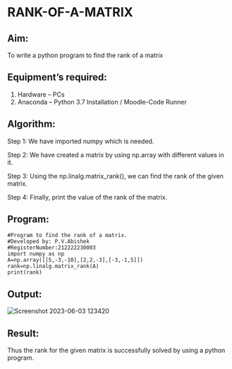 # RANK-OF-A-MATRIX
## Aim:
To write a python program to find the rank of a matrix
## Equipment’s required:
1. 	Hardware – PCs
2. 	Anaconda – Python 3.7 Installation / Moodle-Code Runner
## Algorithm:

Step 1:
We have imported numpy which is needed.

Step 2:
We have created a matrix by using np.array with different values in it.

Step 3:
Using the np.linalg.matrix_rank(), we can find the rank of the given matrix.

Step 4:
Finally, print the value of the rank of the matrix.

## Program:
```
#Program to find the rank of a matrix.
#Developed by: P.V.Abishek
#RegisterNumber:212222230003
import numpy as np
A=np.array([[5,-3,-10],[2,2,-3],[-3,-1,5]])
rank=np.linalg.matrix_rank(A)
print(rank)
```
## Output:
![Screenshot 2023-06-03 123420](https://github.com/pvabishek/RANK-OF-A-MATRIX/assets/119405626/9213d8fc-583a-4ee3-9730-794a10ab7d3d)

## Result:
Thus the rank for the given matrix is successfully solved by  using a python program.

